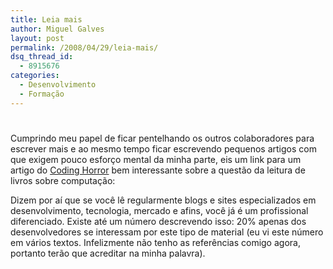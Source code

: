 ```yaml
---
title: Leia mais
author: Miguel Galves
layout: post
permalink: /2008/04/29/leia-mais/
dsq_thread_id:
  - 8915676
categories:
  - Desenvolvimento
  - Formação
---
```

# 

Cumprindo meu papel de ficar pentelhando os outros colaboradores para escrever mais e ao mesmo tempo ficar escrevendo pequenos artigos com que exigem pouco esforço mental da minha parte, eis um link para um artigo do [Coding Horror][1] bem interessante sobre a questão da leitura de livros sobre computação:

 [1]: http://www.codinghorror.com/



Dizem por aí que se você lê regularmente blogs e sites especializados em desenvolvimento, tecnologia, mercado e afins, você já é um profissional diferenciado. Existe até um número descrevendo isso: 20% apenas dos desenvolvedores se interessam por este tipo de material (eu vi este número em vários textos. Infelizmente não tenho as referências comigo agora, portanto terão que acreditar na minha palavra).